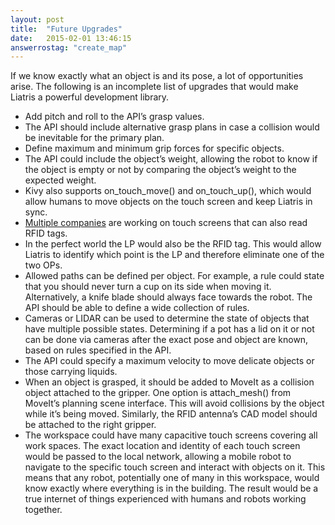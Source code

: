 ```yaml
---
layout: post
title:  "Future Upgrades"
date:   2015-02-01 13:46:15
answerrostag: "create_map"
---
```

If we know exactly what an object is and its pose, a lot of opportunities arise. The following is an incomplete list of upgrades that would make Liatris a powerful development library.

* Add pitch and roll to the API’s grasp values.
* The API should include alternative grasp plans in case a collision would be inevitable for the primary plan.
* Define maximum and minimum grip forces for specific objects.
* The API could include the object’s weight, allowing the robot to know if the object is empty or not by comparing the object’s weight to the expected weight.
* Kivy also supports on_touch_move() and on_touch_up(), which would allow humans to move objects on the touch screen and keep Liatris in sync.
* [Multiple companies](https://www.microsoft.com/en-us/pixelsense/pixelsense.aspx) are working on touch screens that can also read RFID tags.
* In the perfect world the LP would also be the RFID tag.  This would allow Liatris to identify which point is the LP and therefore eliminate one of the two OPs.
* Allowed paths can be defined per object. For example, a rule could state that you should never turn a cup on its side when moving it. Alternatively, a knife blade should always face towards the robot. The API should be able to define a wide collection of rules.
* Cameras or LIDAR can be used to determine the state of objects that have multiple possible states. Determining if a pot has a lid on it or not can be done via cameras after the exact pose and object are known, based on rules specified in the API.
* The API could specify a maximum velocity to move delicate objects or those carrying liquids.
* When an object is grasped, it should be added to MoveIt as a collision object attached to the gripper. One option is attach_mesh() from MoveIt’s planning scene interface. This will avoid collisions by the object while it’s being moved. Similarly, the RFID antenna’s CAD model should be attached to the right gripper.
* The workspace could have many capacitive touch screens covering all work spaces. The exact location and identity of each touch screen would be passed to the local network, allowing a mobile robot to navigate to the specific touch screen and interact with objects on it. This means that any robot, potentially one of many in this workspace, would know exactly where everything is in the building. The result would be a true internet of things experienced with humans and robots working together.